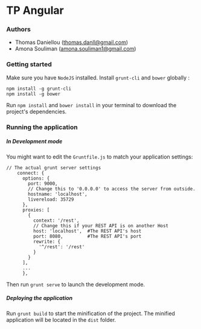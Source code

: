 # TP Angular

### Authors
* Thomas Daniellou (<thomas.danll@gmail.com>)
* Amona Souliman (<amona.souliman1@gmail.com>)

### Getting started
Make sure you have `NodeJS` installed.
Install `grunt-cli` and `bower` globally :
```
npm install -g grunt-cli
npm install -g bower
```

Run `npm install` and `bower install` in your terminal to download the project's dependencies.

### Running the application

##### In Development mode #####
You might want to edit the `Gruntfile.js` to match your application settings:

```
// The actual grunt server settings
    connect: {
      options: {
        port: 9000,
        // Change this to '0.0.0.0' to access the server from outside.
        hostname: 'localhost',
        livereload: 35729
      },
      proxies: [
        {
          context: '/rest',
          // Change this if your REST API is on another Host
          host: 'localhost',  #The REST API's host
          port: 8080,         #The REST API's port
          rewrite: {
            '^/rest': '/rest'
          }
        }
      ],
      ...
      },
```

Then run `grunt serve` to launch the development mode.

##### Deploying the application #####
Run `grunt build` to start the minification of the project. The minified application will be located in the `dist` folder.